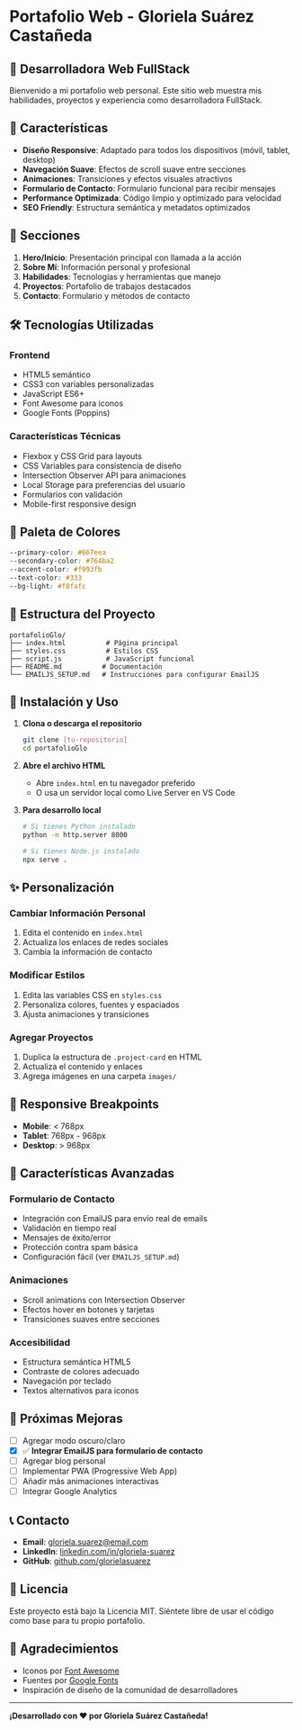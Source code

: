 # Portafolio Web - Gloriela Suárez Castañeda

## 🌟 Desarrolladora Web FullStack

Bienvenido a mi portafolio web personal. Este sitio web muestra mis habilidades, proyectos y experiencia como desarrolladora FullStack.

## 🚀 Características

- **Diseño Responsive**: Adaptado para todos los dispositivos (móvil, tablet, desktop)
- **Navegación Suave**: Efectos de scroll suave entre secciones
- **Animaciones**: Transiciones y efectos visuales atractivos
- **Formulario de Contacto**: Formulario funcional para recibir mensajes
- **Performance Optimizada**: Código limpio y optimizado para velocidad
- **SEO Friendly**: Estructura semántica y metadatos optimizados

## 📱 Secciones

1. **Hero/Inicio**: Presentación principal con llamada a la acción
2. **Sobre Mí**: Información personal y profesional
3. **Habilidades**: Tecnologías y herramientas que manejo
4. **Proyectos**: Portafolio de trabajos destacados
5. **Contacto**: Formulario y métodos de contacto

## 🛠️ Tecnologías Utilizadas

### Frontend
- HTML5 semántico
- CSS3 con variables personalizadas
- JavaScript ES6+
- Font Awesome para iconos
- Google Fonts (Poppins)

### Características Técnicas
- Flexbox y CSS Grid para layouts
- CSS Variables para consistencia de diseño
- Intersection Observer API para animaciones
- Local Storage para preferencias del usuario
- Formularios con validación
- Mobile-first responsive design

## 🎨 Paleta de Colores

```css
--primary-color: #667eea
--secondary-color: #764ba2
--accent-color: #f093fb
--text-color: #333
--bg-light: #f8fafc
```

## 📁 Estructura del Proyecto

```
portafolioGlo/
├── index.html          # Página principal
├── styles.css          # Estilos CSS
├── script.js           # JavaScript funcional
├── README.md          # Documentación
└── EMAILJS_SETUP.md   # Instrucciones para configurar EmailJS
```

## 🚀 Instalación y Uso

1. **Clona o descarga el repositorio**
   ```bash
   git clone [tu-repositorio]
   cd portafolioGlo
   ```

2. **Abre el archivo HTML**
   - Abre `index.html` en tu navegador preferido
   - O usa un servidor local como Live Server en VS Code

3. **Para desarrollo local**
   ```bash
   # Si tienes Python instalado
   python -m http.server 8000
   
   # Si tienes Node.js instalado
   npx serve .
   ```

## ✨ Personalización

### Cambiar Información Personal
1. Edita el contenido en `index.html`
2. Actualiza los enlaces de redes sociales
3. Cambia la información de contacto

### Modificar Estilos
1. Edita las variables CSS en `styles.css`
2. Personaliza colores, fuentes y espaciados
3. Ajusta animaciones y transiciones

### Agregar Proyectos
1. Duplica la estructura de `.project-card` en HTML
2. Actualiza el contenido y enlaces
3. Agrega imágenes en una carpeta `images/`

## 📱 Responsive Breakpoints

- **Mobile**: < 768px
- **Tablet**: 768px - 968px
- **Desktop**: > 968px

## 🔧 Características Avanzadas

### Formulario de Contacto
- Integración con EmailJS para envío real de emails
- Validación en tiempo real
- Mensajes de éxito/error
- Protección contra spam básica
- Configuración fácil (ver `EMAILJS_SETUP.md`)

### Animaciones
- Scroll animations con Intersection Observer
- Efectos hover en botones y tarjetas
- Transiciones suaves entre secciones

### Accesibilidad
- Estructura semántica HTML5
- Contraste de colores adecuado
- Navegación por teclado
- Textos alternativos para iconos

## 🚀 Próximas Mejoras

- [ ] Agregar modo oscuro/claro
- [x] ✅ **Integrar EmailJS para formulario de contacto** 
- [ ] Agregar blog personal
- [ ] Implementar PWA (Progressive Web App)
- [ ] Añadir más animaciones interactivas
- [ ] Integrar Google Analytics

## 📞 Contacto

- **Email**: gloriela.suarez@email.com
- **LinkedIn**: [linkedin.com/in/gloriela-suarez](https://linkedin.com/in/gloriela-suarez)
- **GitHub**: [github.com/glorielasuarez](https://github.com/glorielasuarez)

## 📄 Licencia

Este proyecto está bajo la Licencia MIT. Siéntete libre de usar el código como base para tu propio portafolio.

## 🙏 Agradecimientos

- Iconos por [Font Awesome](https://fontawesome.com/)
- Fuentes por [Google Fonts](https://fonts.google.com/)
- Inspiración de diseño de la comunidad de desarrolladores

---

**¡Desarrollado con ❤️ por Gloriela Suárez Castañeda!**
